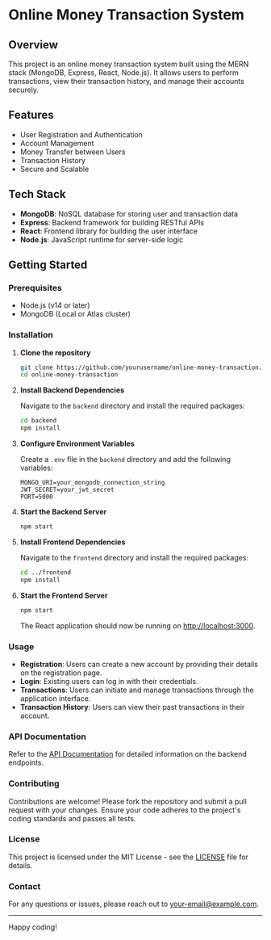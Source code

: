 # Online Money Transaction System

## Overview

This project is an online money transaction system built using the MERN stack (MongoDB, Express, React, Node.js). It allows users to perform transactions, view their transaction history, and manage their accounts securely.

## Features

- User Registration and Authentication
- Account Management
- Money Transfer between Users
- Transaction History
- Secure and Scalable

## Tech Stack

- **MongoDB**: NoSQL database for storing user and transaction data
- **Express**: Backend framework for building RESTful APIs
- **React**: Frontend library for building the user interface
- **Node.js**: JavaScript runtime for server-side logic

## Getting Started

### Prerequisites

- Node.js (v14 or later)
- MongoDB (Local or Atlas cluster)

### Installation

1. **Clone the repository**

    ```bash
    git clone https://github.com/yourusername/online-money-transaction.git
    cd online-money-transaction
    ```

2. **Install Backend Dependencies**

    Navigate to the `backend` directory and install the required packages:

    ```bash
    cd backend
    npm install
    ```

3. **Configure Environment Variables**

    Create a `.env` file in the `backend` directory and add the following variables:

    ```
    MONGO_URI=your_mongodb_connection_string
    JWT_SECRET=your_jwt_secret
    PORT=5000
    ```

4. **Start the Backend Server**

    ```bash
    npm start
    ```

5. **Install Frontend Dependencies**

    Navigate to the `frontend` directory and install the required packages:

    ```bash
    cd ../frontend
    npm install
    ```

6. **Start the Frontend Server**

    ```bash
    npm start
    ```

    The React application should now be running on [http://localhost:3000](http://localhost:3000).

### Usage

- **Registration**: Users can create a new account by providing their details on the registration page.
- **Login**: Existing users can log in with their credentials.
- **Transactions**: Users can initiate and manage transactions through the application interface.
- **Transaction History**: Users can view their past transactions in their account.

### API Documentation

Refer to the [API Documentation](docs/API.md) for detailed information on the backend endpoints.

### Contributing

Contributions are welcome! Please fork the repository and submit a pull request with your changes. Ensure your code adheres to the project's coding standards and passes all tests.

### License

This project is licensed under the MIT License - see the [LICENSE](LICENSE) file for details.

### Contact

For any questions or issues, please reach out to [your-email@example.com](mailto:your-email@example.com).

---

Happy coding!
